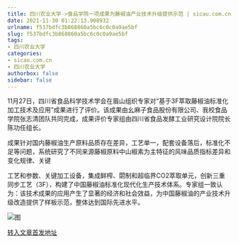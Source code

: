 ```yaml
---
title: 四川农业大学->食品学院一项成果为藤椒油产业技术升级提供示范 | sicau.com.cn
date: 2021-11-30 01:22:13.908932
urlname: f537bdfc3b868860a5bc6c0c0a9ae5bf
slug: f537bdfc3b868860a5bc6c0c0a9ae5bf
tags: 
- 四川农业大学
categories:
- sicau.com.cn
- 四川农业大学
authorbox: false
sidebar: false
---
```

11月27日，四川省食品科学技术学会在眉山组织专家对“基于3F萃取藤椒油标准化加工技术及应用”成果进行了评价。该成果由幺麻子食品股份有限公司、我校食品学院张志清团队共同完成，成果评价专家组由四川省食品发酵工业研究设计院院长陈功任组长。  

成果针对国内藤椒油生产原料品质存在差异，工艺单一，配套设备落后，标准化不足等问题，系统研究了不同来源藤椒原料中山椒素为主特征的风味品质指标差异和变化规律、关键
<!--more-->
工艺和参数、关键加工设备，集成鲜榨、閟制和超临界CO2萃取单元，创新三重同步工艺（3F），构建了中国藤椒油标准化现代化生产技术体系。专家组一致认为：该技术成果的应用产生了显著的经济和社会效益，为中国藤椒油的产业技术升级改造提供了样板示范，整体达到国际先进水平。

![图](https://news.sicau.edu.cn/__local/B/80/09/EFBF09822FDC3AB1ADFD3B8AB4E_1DC2597D_16B2B.png)

[转入文章首发地址](https://news.sicau.edu.cn/info/1078/65714.htm)